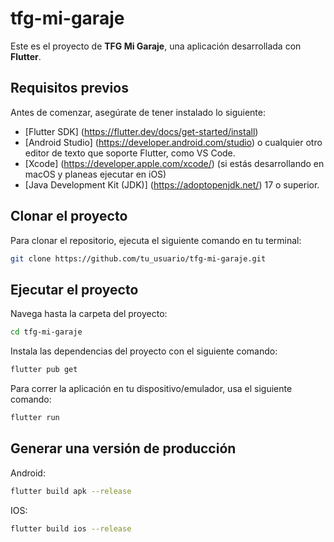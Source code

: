 # tfg-mi-garaje

Este es el proyecto de **TFG Mi Garaje**, una aplicación desarrollada con **Flutter**.

## Requisitos previos

Antes de comenzar, asegúrate de tener instalado lo siguiente:

- [Flutter SDK] (https://flutter.dev/docs/get-started/install)
- [Android Studio] (https://developer.android.com/studio) o cualquier otro editor de texto que soporte Flutter, como VS Code.
- [Xcode] (https://developer.apple.com/xcode/) (si estás desarrollando en macOS y planeas ejecutar en iOS)
- [Java Development Kit (JDK)] (https://adoptopenjdk.net/) 17 o superior.

## Clonar el proyecto

Para clonar el repositorio, ejecuta el siguiente comando en tu terminal:

```bash
git clone https://github.com/tu_usuario/tfg-mi-garaje.git
```

## Ejecutar el proyecto

Navega hasta la carpeta del proyecto:

```bash 
cd tfg-mi-garaje
```

Instala las dependencias del proyecto con el siguiente comando:

```bash
flutter pub get
```

Para correr la aplicación en tu dispositivo/emulador, usa el siguiente comando:

```bash
flutter run
```


## Generar una versión de producción

Android:

```bash
flutter build apk --release
```

IOS:

```bash
flutter build ios --release
```
